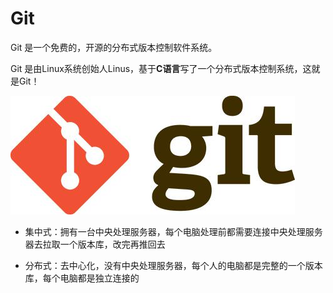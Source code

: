 # Git

Git 是一个免费的，开源的分布式版本控制软件系统。

Git 是由Linux系统创始人Linus，基于**C语言**写了一个分布式版本控制系统，这就是Git！

![](README.assets/logo.png)

- 集中式：拥有一台中央处理服务器，每个电脑处理前都需要连接中央处理服务器去拉取一个版本库，改完再推回去

- 分布式：去中心化，没有中央处理服务器，每个人的电脑都是完整的一个版本库，每个电脑都是独立连接的